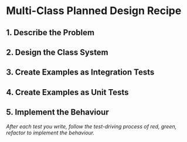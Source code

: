 # Multi-Class Planned Design Recipe

## 1. Describe the Problem


## 2. Design the Class System


## 3. Create Examples as Integration Tests


## 4. Create Examples as Unit Tests


## 5. Implement the Behaviour

_After each test you write, follow the test-driving process of red, green,
refactor to implement the behaviour._
